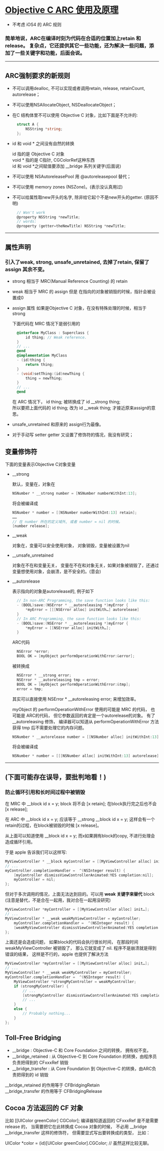 # [Objective C ARC 使用及原理](https://www.cnblogs.com/Lxiaolong/p/4722351.html)

-   不考虑 iOS4 的 ARC 规则

### 简单地说，ARC在编译时刻为代码在合适的位置加上retain 和 release。 复杂点，它还提供其它一些功能，还为解决一些问题，添加了一些关键字和功能，后面会说。
----
## ARC强制要求的新规则

-   不可以调用dealloc, 不可以实现或者调用retain, release, retainCount, autorelease；
-   不可以使用NSAllocateObject, NSDeallocateObject；
-   在C 结构体里不可以使用 Objective C 对象，比如下面是不允许的:
    
    ```csharp
      struct A {
          NSString *string;
      };
    ```
    
-   id 和 void \* 之间没有自然的转换
    
    id 指的是 Objective C 对象  
    void \* 指的是 C指针, CGColorRef这种东西  
    id 和 void \*之间赋值要添加 \_\_bridge 系列关键字(后面说)
    
-   不可以使用 NSAutoreleasePool 用 @autoreleasepool 替代；
    
-   不可以使用 memory zones (NSZone)。(表示没认真用过)
-   不可以给属性取new开头的名字, 除非给它起个不是new开头的getter. (原因不明)
    
    ```objectivec
      // Won't work
      @property NSString *newTitle;
      // words:
      @property (getter=theNewTitle) NSString *newTitle;
    ```
    
----
## 属性声明

### 引入了weak, strong, unsafe\_unretained, 去掉了retain, 保留了assign 其余不变。

-   strong 相当于 MRC(Manual Reference Counting) 的 retain
-   weak 相当于 MRC 的 assign 但是 在指向的对象被销毁的时候，指针会被设置成0
-   assign 属性 如果是Objective C 对象，在没有特殊处理的时候，相当于strong
    
    下面代码在 MRC 情况下是弱引用的
    
    ```objectivec
      @interface MyClass : Superclass {
          id thing; // Weak reference.
      }
      // ...
      @end
      @implementation MyClass
      - (id)thing {
          return thing;
      }           
      - (void)setThing:(id)newThing {
          thing = newThing;
      }
      // ...
      @end
    ```
    
    在 ARC 情况下， id thing; 被转换成了 id \_\_strong thing;  
    所以要把上面代码的 id thing; 改为 id \_\_weak thing; 才接近原来assign的意思。
    
-   unsafe\_unretained 和原来的 assign行为最像。
    
-   对于手动写 setter getter 又设置了修饰符的情况，我没有研究；

## 变量修饰符

下面的变量表示Objective C对象变量

-   \_\_strong
    
    默认，变量在，对象在

    ```objectivec
    NSNumber * __strong number = [NSNumber numberWithInt:13];
    ```

    将会被编译成

    ```objectivec
    NSNumber * number = [[NSNumber numberWithInt:13] retain];
    ……
    // 在 number 所在的定义域外, 或者 number = nil 的时候。
    [number release];
    ```

-   \_\_weak
    
    对象在，变量可以安全使用对象， 对象销毁，变量被设置为nil  
    

-   \_\_unsafe\_unretained
    
    对象在不在和变量无关， 变量在不在和对象无关，如果对象被销毁了，还通过变量想使用对象，会崩溃，是不安全的。(意会)
    
-   \_\_autorelease
    
    表示指向的对象是autorelease的, 例子如下
    
    ```objectivec
      // In non-ARC Programming, the save function looks like this:
      - (BOOL)save:(NSError * __autoreleasing *)myError {
          *myError = [[[NSError alloc] initWith…] autorelease]
      }
      // In ARC Programming, the save function looks like this:
      - (BOOL)save:(NSError * __autoreleasing *)myError {
          *myError = [[NSError alloc] initWith…];
      }
    ```
    
    ARC代码
    
    ```objectivec
      NSError *error;
      BOOL OK = [myObject performOperationWithError:&error];
    ```
    
    被转换成
    
    ```objectivec
      NSError * __strong error;
      NSError * __autoreleasing tmp = error;
      BOOL OK = [myObject performOperationWithError:&tmp];
      error = tmp;
    ```
    
    其实可以直接使用 NSError \* \_\_autoreleasing error; 来增加效率。

    myObject 的 performOperationWithError 使用的可能是 MRC 的代码， 也可能是 ARC的代码， 但它参数返回的肯定是一个autorelease的对象。 有了 \_\_autoreleasing 修饰， 编译器可以知道从 performOperationWithError 方法获得 tmp 后不需要处理它的内存问题。

    ```objectivec
    NSNumber * __autorelease number = [[NSNumber alloc] initWithInt:13];
    ```

    将会被编译成

    ```objectivec
    NSNumber * number = [[[NSNumber alloc] initWithInt:13] autorelease];
    ``` 

----
## (下面可能存在误导，要批判地看！)
### 防止循环引用和长时间过程中被销毁

在 MRC 中 \_\_block id x = y; block 将不会 \[x retain\]; 在block执行完之后也不会 \[x release\];

在 ARC 中 \_\_block id x = y; 应该等于 \_\_strong \_\_block id x = y; 这样会有一个retain的过程，在block被销毁的时候 \[x release\]。

从上面可以知道使用 \_\_block id x = y; 而x如果拥有block的copy, 不进行处理会造成循环引用。

于是 apple 告诉我们可以这样写:

```objectivec
MyViewController * __block myController = [[MyViewController alloc] init…];
// ...
myController.completionHandler =  ^(NSInteger result) {
    [myController dismissViewControllerAnimated:YES completion:nil];
    myController = nil;
};
```

但对于多次调用的情况，上面无法达到目的。可以用 **weak 关键字来替代** block (注意是替代，不是合在一起用，我对合在一起用没研究)

```objectivec
MyViewController *myController = [[MyViewController alloc] init…];
// ...
MyViewController * __weak weakMyViewController = myController;
    myController.completionHandler =  ^(NSInteger result) {
    [weakMyViewController dismissViewControllerAnimated:YES completion:nil];
};
```

上面还是会造成问题， 如果block的代码会执行很长时间， 在那段时间 weakMyViewController 被销毁了， 那么它就变成了 nil. 程序不是崩溃就是得到错误的结果， 这样是不行的，apple 也提供了解决方法

```objectivec
MyViewController *myController = [[MyViewController alloc] init…];
// ...
MyViewController * __weak weakMyController = myController;
myController.completionHandler =  ^(NSInteger result) {
    MyViewController *strongMyController = weakMyController;
    if (strongMyController) {
        // ...
        [strongMyController dismissViewControllerAnimated:YES completion:nil];
        // ...
    }
    else {
        // Probably nothing...
    }
};
```

## Toll-Free Bridging

-   \_\_bridge : Objective-C 和 Core Foundation 之间的转换， 拥有权不变。
-   \_\_bridge\_retained : 从 Objective-C 到 Core Foundation 的转换，由程序员负责把得到的 CFxxxRef 销毁
-   \_\_bridge\_transfer : 从 Core Foundation 到 Objective-C 的转换，由ARC负责把得到的 id 销毁

\_\_bridge\_retained 的作用等于 CFBridgingRetain  
\_\_bridge\_transfer 的作用等于 CFBridgingRelease

## Cocoa 方法返回的 CF 对象

比如 \[\[UIColor greenColor\] CGColor\]; 编译器知道返回的 CFxxxRef 是不是需要 release 的， 当需要把它在此转换成 Cocoa 对象的时候， 不必用 \_\_bridge \_\_bridge\_transfer 这样的修饰符， 但需要显式写出要转换成的类型， 比如：

UIColor \*color = (id)\[UIColor greenColor\].CGColor; // 虽然这样比较无聊。